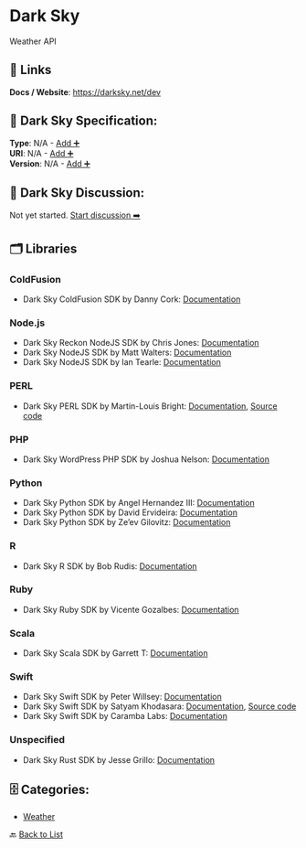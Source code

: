 # Dark Sky

Weather API

##  🔗 Links
**Docs / Website**: https://darksky.net/dev

## 🧬 Dark Sky Specification:
**Type**: N/A - [Add ➕](https://github.com/apis-list/apis-list/edit/main/apis/dark-sky/dark-sky.yaml)  
**URI**: N/A - [Add ➕](https://github.com/apis-list/apis-list/edit/main/apis/dark-sky/dark-sky.yaml)  
**Version**: N/A - [Add ➕](https://github.com/apis-list/apis-list/edit/main/apis/dark-sky/dark-sky.yaml)

## 💬 Dark Sky Discussion:
Not yet started. [Start discussion ➡️](https://github.com/apis-list/apis-list/discussions/new)

## 🗂️ Libraries
### ColdFusion
- Dark Sky ColdFusion SDK by Danny Cork: [Documentation](https://github.com/DannyCork/ForecastCFML)
### Node.js
- Dark Sky Reckon NodeJS SDK by Chris Jones: [Documentation](https://github.com/jonezy/reckon/)
- Dark Sky NodeJS SDK by Matt Walters: [Documentation](https://github.com/mateodelnorte/forecast.io)
- Dark Sky NodeJS SDK by Ian Tearle: [Documentation](https://github.com/iantearle/forecast.io-javascript-api)
### PERL
- Dark Sky PERL SDK by Martin-Louis Bright: [Documentation](http://search.cpan.org/~martyloo/Forecast-IO-0.21/lib/Forecast/IO.pm), [Source code](https://github.com/mlbright/Forecast-IO)
### PHP
- Dark Sky WordPress PHP SDK by Joshua Nelson: [Documentation](https://github.com/joshuadavidnelson/wp-darksky)
### Python
- Dark Sky Python SDK by Angel Hernandez III: [Documentation](https://github.com/bitpixdigital/forecastiopy3)
- Dark Sky Python SDK by David Ervideira: [Documentation](https://github.com/dvdme/forecastiopy)
- Dark Sky Python SDK by Ze’ev Gilovitz: [Documentation](https://github.com/ZeevG/python-forecast.io)
### R
- Dark Sky R SDK by Bob Rudis: [Documentation](https://github.com/hrbrmstr/darksky)
### Ruby
- Dark Sky Ruby SDK by Vicente Gozalbes: [Documentation](https://github.com/vigosan/forecast_io)
### Scala
- Dark Sky Scala SDK by Garrett T: [Documentation](https://github.com/film42/forecast-io-scala)
### Swift
- Dark Sky Swift SDK by Peter Willsey: [Documentation](https://github.com/pwillsey/ForecastIOClient)
- Dark Sky Swift SDK by Satyam Khodasara: [Documentation](https://darksky.net/dev/docs/libraries), [Source code](https://github.com/sxg/ForecastIO)
- Dark Sky Swift SDK by Caramba Labs: [Documentation](https://github.com/carambalabs/DarkSkyKit)
### Unspecified
- Dark Sky Rust SDK by Jesse Grillo: [Documentation](https://github.com/jgrillo/forecast-rs)


## 🗄️ Categories:
- [Weather](https://github.com/apis-list/apis-list#weather-)

🔙  [Back to List](https://github.com/apis-list/apis-list)
